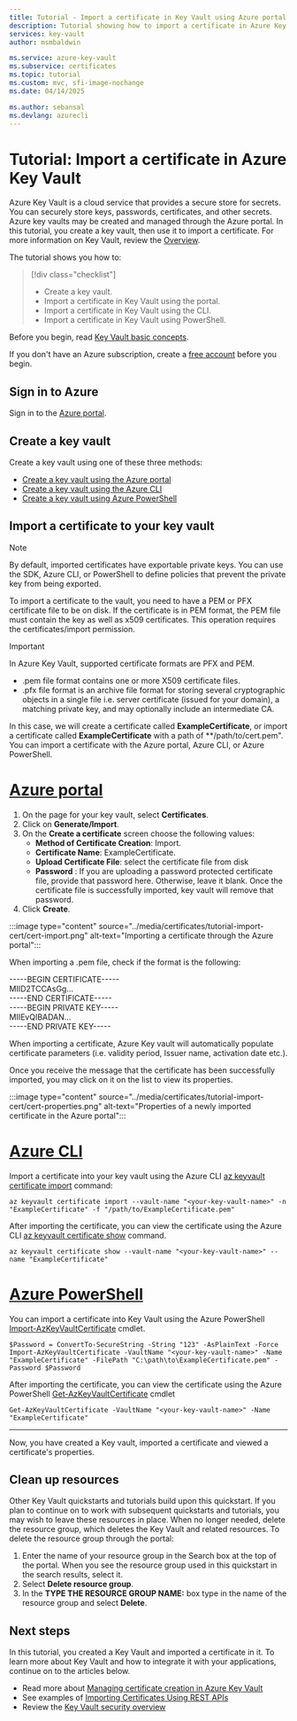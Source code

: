 ```yaml
---
title: Tutorial - Import a certificate in Key Vault using Azure portal | Microsoft Docs
description: Tutorial showing how to import a certificate in Azure Key Vault
services: key-vault
author: msmbaldwin

ms.service: azure-key-vault
ms.subservice: certificates
ms.topic: tutorial
ms.custom: mvc, sfi-image-nochange
ms.date: 04/14/2025

ms.author: sebansal
ms.devlang: azurecli
---
```

# Tutorial: Import a certificate in Azure Key Vault

Azure Key Vault is a cloud service that provides a secure store for secrets. You can securely store keys, passwords, certificates, and other secrets. Azure key vaults may be created and managed through the Azure portal. In this tutorial, you create a key vault, then use it to import a certificate. For more information on Key Vault, review the [Overview](../general/overview.md).

The tutorial shows you how to:

> [!div class="checklist"]
> * Create a key vault.
> * Import a certificate in Key Vault using the portal.
> * Import a certificate in Key Vault using the CLI.
> * Import a certificate in Key Vault using PowerShell.


Before you begin, read [Key Vault basic concepts](../general/basic-concepts.md). 

If you don't have an Azure subscription, create a [free account](https://azure.microsoft.com/free/?WT.mc_id=A261C142F) before you begin.

## Sign in to Azure

Sign in to the [Azure portal](https://portal.azure.com).

## Create a key vault

Create a key vault using one of these three methods:

- [Create a key vault using the Azure portal](../general/quick-create-portal.md)
- [Create a key vault using the Azure CLI](../general/quick-create-cli.md)
- [Create a key vault using Azure PowerShell](../general/quick-create-powershell.md)

## Import a certificate to your key vault
> [!NOTE]
> By default, imported certificates have exportable private keys. You can use the SDK, Azure CLI, or PowerShell to define policies that prevent the private key from being exported.

To import a certificate to the vault, you need to have a PEM or PFX certificate file to be on disk. If the certificate is in PEM format, the PEM file must contain the key as well as x509 certificates. This operation requires the certificates/import permission.

> [!IMPORTANT]
> In Azure Key Vault, supported certificate formats are PFX and PEM.
> - .pem file format contains one or more X509 certificate files.
> - .pfx file format is an archive file format for storing several cryptographic objects in a single file i.e. server certificate (issued for your domain), a matching private key, and may optionally include an intermediate CA.  

In this case, we will create a certificate called **ExampleCertificate**, or import a certificate called **ExampleCertificate**  with a path of **/path/to/cert.pem". You can import a certificate with the Azure portal, Azure CLI, or Azure PowerShell.

# [Azure portal](#tab/azure-portal)

1. On the page for your key vault, select **Certificates**.
2. Click on **Generate/Import**.
3. On the **Create a certificate** screen choose the following values:
    - **Method of Certificate Creation**: Import.
    - **Certificate Name**: ExampleCertificate.
    - **Upload Certificate File**: select the certificate file from disk
    - **Password** : If you are uploading a password protected certificate file, provide that password here. Otherwise, leave it blank. Once the certificate file is successfully imported, key vault will remove that password.
4. Click **Create**.

:::image type="content" source="../media/certificates/tutorial-import-cert/cert-import.png" alt-text="Importing a certificate through the Azure portal":::

When importing a .pem file, check if the format is the following:

-----BEGIN CERTIFICATE-----<br>
MIID2TCCAsGg...<br>
-----END CERTIFICATE-----<br>
-----BEGIN PRIVATE KEY-----<br>
MIIEvQIBADAN...<br>
-----END PRIVATE KEY-----<br>

When importing a certificate, Azure Key vault will automatically populate certificate parameters (i.e. validity period, Issuer name, activation date etc.).

Once you receive the message that the certificate has been successfully imported, you may click on it on the list to view its properties.

:::image type="content" source="../media/certificates/tutorial-import-cert/cert-properties.png" alt-text="Properties of a newly imported certificate in the Azure portal":::

# [Azure CLI](#tab/azure-cli)

Import a certificate into your key vault using the Azure CLI [az keyvault certificate import](/cli/azure/keyvault/certificate#az-keyvault-certificate-import) command:

```azurecli
az keyvault certificate import --vault-name "<your-key-vault-name>" -n "ExampleCertificate" -f "/path/to/ExampleCertificate.pem"
```

After importing the certificate, you can view the certificate using the Azure CLI [az keyvault certificate show](/cli/azure/keyvault/certificate#az-keyvault-certificate-show) command.

```azurecli
az keyvault certificate show --vault-name "<your-key-vault-name>" --name "ExampleCertificate"
```

# [Azure PowerShell](#tab/azure-powershell)

You can import a certificate into Key Vault using the Azure PowerShell [Import-AzKeyVaultCertificate](/powershell/module/az.keyvault/import-azkeyvaultcertificate) cmdlet.

```azurepowershell
$Password = ConvertTo-SecureString -String "123" -AsPlainText -Force
Import-AzKeyVaultCertificate -VaultName "<your-key-vault-name>" -Name "ExampleCertificate" -FilePath "C:\path\to\ExampleCertificate.pem" -Password $Password
```

After importing the certificate, you can view the certificate using the Azure PowerShell [Get-AzKeyVaultCertificate](/powershell/module/az.keyvault/get-azkeyvaultcertificate) cmdlet

```azurepowershell
Get-AzKeyVaultCertificate -VaultName "<your-key-vault-name>" -Name "ExampleCertificate"
```

---

Now, you have created a Key vault, imported a certificate and viewed a certificate's properties.

## Clean up resources

Other Key Vault quickstarts and tutorials build upon this quickstart. If you plan to continue on to work with subsequent quickstarts and tutorials, you may wish to leave these resources in place.
When no longer needed, delete the resource group, which deletes the Key Vault and related resources. To delete the resource group through the portal:

1. Enter the name of your resource group in the Search box at the top of the portal. When you see the resource group used in this quickstart in the search results, select it.
2. Select **Delete resource group**.
3. In the **TYPE THE RESOURCE GROUP NAME:** box type in the name of the resource group and select **Delete**.

## Next steps

In this tutorial, you created a Key Vault and imported a certificate in it. To learn more about Key Vault and how to integrate it with your applications, continue on to the articles below.

- Read more about [Managing certificate creation in Azure Key Vault](./create-certificate-scenarios.md)
- See examples of [Importing Certificates Using REST APIs](/rest/api/keyvault/certificates/import-certificate/import-certificate)
- Review the [Key Vault security overview](../general/security-features.md)
